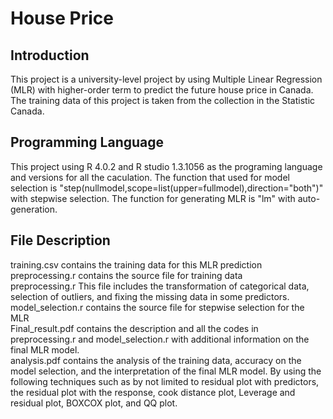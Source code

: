# House Price
## Introduction
This project is a university-level project by using Multiple Linear Regression (MLR) with higher-order term to predict the future house price in Canada. The training data of this project is taken from the collection in the Statistic Canada.
## Programming Language
This project using R 4.0.2 and R studio 1.3.1056 as the programing language and versions for all the caculation. The function that used for model selection is "step(nullmodel,scope=list(upper=fullmodel),direction="both")" with stepwise selection. The function for generating MLR is "lm" with auto-generation.
## File Description 
training.csv contains the training data for this MLR prediction preprocessing.r contains the source file for training data  
preprocessing.r This file includes the transformation of categorical data, selection of outliers, and fixing the missing data in some predictors.  
model_selection.r contains the source file for stepwise selection for the MLR  
Final_result.pdf contains the description and all the codes in preprocessing.r and model_selection.r with additional information on the final MLR model.  
analysis.pdf contains the analysis of the training data, accuracy on the model selection, and the interpretation of the final MLR model. By using the following techniques such as by not limited to residual plot with predictors, the residual plot with the response, cook distance plot, Leverage and residual plot, BOXCOX plot, and QQ plot.  

